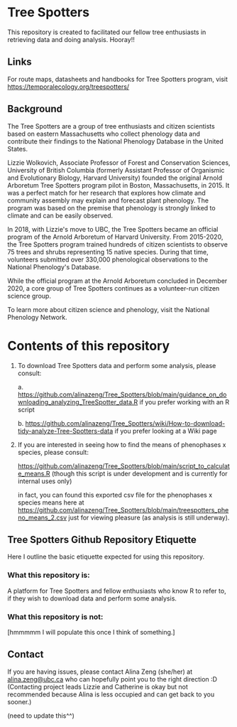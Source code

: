 # Tree Spotters
This repository is created to facilitated our fellow tree enthusiasts in retrieving data and doing analysis. Hooray!!

## Links
For route maps, datasheets and handbooks for Tree Spotters program, visit https://temporalecology.org/treespotters/


## Background
The Tree Spotters are a group of tree enthusiasts and citizen scientists based on eastern Massachusetts who collect phenology data and contribute their findings to the National Phenology Database in the United States.

Lizzie Wolkovich, Associate Professor of Forest and Conservation Sciences, University of British Columbia (formerly Assistant Professor of Organismic and Evolutionary Biology, Harvard University) founded the original Arnold Arboretum Tree Spotters program pilot in Boston, Massachusetts, in 2015. It was a perfect match for her research that explores how climate and community assembly may explain and forecast plant phenology. The program was based on the premise that phenology is strongly linked to climate and can be easily observed.

In 2018, with Lizzie's move to UBC, the Tree Spotters became an official program of the Arnold Arboretum of Harvard University. From 2015-2020, the Tree Spotters program trained hundreds of citizen scientists to observe 75 trees and shrubs representing 15 native species. During that time, volunteers submitted over 330,000 phenological observations to the National Phenology's Database.

While the official program at the Arnold Arboretum concluded in December 2020, a core group of Tree Spotters continues as a volunteer-run citizen science group.

To learn more about citizen science and phenology, visit the National Phenology Network.

# Contents of this repository

1. To download Tree Spotters data and perform some analysis, please consult:
      
      a. https://github.com/alinazeng/Tree_Spotters/blob/main/guidance_on_downloading_analyzing_TreeSpotter_data.R  if you prefer working with an R script
      
      b. https://github.com/alinazeng/Tree_Spotters/wiki/How-to-download-tidy-analyze-Tree-Spotters-data    if you prefer looking at a Wiki page
     
2. If you are interested in seeing how to find the means of phenophases x species, please consult:

      https://github.com/alinazeng/Tree_Spotters/blob/main/script_to_calculate_means.R
      (though this script is under development and is currently for internal uses only)
      
      in fact, you can found this exported csv file for the phenophases x species means here at https://github.com/alinazeng/Tree_Spotters/blob/main/treespotters_pheno_means_2.csv
      just for viewing pleasure (as analysis is still underway).


## Tree Spotters Github Repository Etiquette

Here I outline the basic etiquette expected for using this repository.

### What this repository is: 

A platform for Tree Spotters and fellow enthusiasts who know R to refer to, if they wish to download data and perform some analysis.

### What this repository is not:

[hmmmmm I will populate this once I think of something.]

## Contact
If you are having issues, please contact Alina Zeng (she/her) at alina.zeng@ubc.ca who can hopefully point you to the right direction :D
(Contacting project leads Lizzie and Catherine is okay but not recommended because Alina is less occupied and can get back to you sooner.) 

(need to update this^^)
